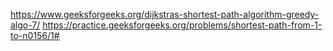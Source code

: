 https://www.geeksforgeeks.org/dijkstras-shortest-path-algorithm-greedy-algo-7/
https://practice.geeksforgeeks.org/problems/shortest-path-from-1-to-n0156/1#
